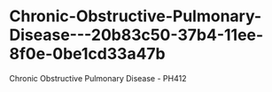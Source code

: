 # Chronic-Obstructive-Pulmonary-Disease---20b83c50-37b4-11ee-8f0e-0be1cd33a47b
Chronic Obstructive Pulmonary Disease - PH412
